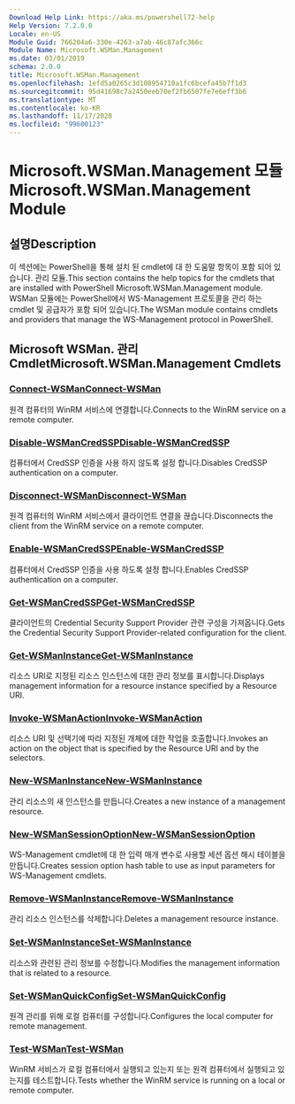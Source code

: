```yaml
---
Download Help Link: https://aka.ms/powershell72-help
Help Version: 7.2.0.0
Locale: en-US
Module Guid: 766204a6-330e-4263-a7ab-46c87afc366c
Module Name: Microsoft.WSMan.Management
ms.date: 03/01/2019
schema: 2.0.0
title: Microsoft.WSMan.Management
ms.openlocfilehash: 1efd5a0265c3d108954710a1fc6bcefa45b7f1d3
ms.sourcegitcommit: 95d41698c7a2450eeb70ef2fb6507fe7e6eff3b6
ms.translationtype: MT
ms.contentlocale: ko-KR
ms.lasthandoff: 11/17/2020
ms.locfileid: "99600123"
---
```

# <span data-ttu-id="5e9a4-102">Microsoft.WSMan.Management 모듈</span><span class="sxs-lookup"><span data-stu-id="5e9a4-102">Microsoft.WSMan.Management Module</span></span>

## <span data-ttu-id="5e9a4-103">설명</span><span class="sxs-lookup"><span data-stu-id="5e9a4-103">Description</span></span>

<span data-ttu-id="5e9a4-104">이 섹션에는 PowerShell을 통해 설치 된 cmdlet에 대 한 도움말 항목이 포함 되어 있습니다. 관리 모듈.</span><span class="sxs-lookup"><span data-stu-id="5e9a4-104">This section contains the help topics for the cmdlets that are installed with PowerShell Microsoft.WSMan.Management module.</span></span> <span data-ttu-id="5e9a4-105">WSMan 모듈에는 PowerShell에서 WS-Management 프로토콜을 관리 하는 cmdlet 및 공급자가 포함 되어 있습니다.</span><span class="sxs-lookup"><span data-stu-id="5e9a4-105">The WSMan module contains cmdlets and providers that manage the WS-Management protocol in PowerShell.</span></span>

## <span data-ttu-id="5e9a4-106">Microsoft WSMan. 관리 Cmdlet</span><span class="sxs-lookup"><span data-stu-id="5e9a4-106">Microsoft.WSMan.Management Cmdlets</span></span>

### [<span data-ttu-id="5e9a4-107">Connect-WSMan</span><span class="sxs-lookup"><span data-stu-id="5e9a4-107">Connect-WSMan</span></span>](Connect-WSMan.md)
<span data-ttu-id="5e9a4-108">원격 컴퓨터의 WinRM 서비스에 연결합니다.</span><span class="sxs-lookup"><span data-stu-id="5e9a4-108">Connects to the WinRM service on a remote computer.</span></span>

### [<span data-ttu-id="5e9a4-109">Disable-WSManCredSSP</span><span class="sxs-lookup"><span data-stu-id="5e9a4-109">Disable-WSManCredSSP</span></span>](Disable-WSManCredSSP.md)
<span data-ttu-id="5e9a4-110">컴퓨터에서 CredSSP 인증을 사용 하지 않도록 설정 합니다.</span><span class="sxs-lookup"><span data-stu-id="5e9a4-110">Disables CredSSP authentication on a computer.</span></span>

### [<span data-ttu-id="5e9a4-111">Disconnect-WSMan</span><span class="sxs-lookup"><span data-stu-id="5e9a4-111">Disconnect-WSMan</span></span>](Disconnect-WSMan.md)
<span data-ttu-id="5e9a4-112">원격 컴퓨터의 WinRM 서비스에서 클라이언트 연결을 끊습니다.</span><span class="sxs-lookup"><span data-stu-id="5e9a4-112">Disconnects the client from the WinRM service on a remote computer.</span></span>

### [<span data-ttu-id="5e9a4-113">Enable-WSManCredSSP</span><span class="sxs-lookup"><span data-stu-id="5e9a4-113">Enable-WSManCredSSP</span></span>](Enable-WSManCredSSP.md)
<span data-ttu-id="5e9a4-114">컴퓨터에서 CredSSP 인증을 사용 하도록 설정 합니다.</span><span class="sxs-lookup"><span data-stu-id="5e9a4-114">Enables CredSSP authentication on a computer.</span></span>

### [<span data-ttu-id="5e9a4-115">Get-WSManCredSSP</span><span class="sxs-lookup"><span data-stu-id="5e9a4-115">Get-WSManCredSSP</span></span>](Get-WSManCredSSP.md)
<span data-ttu-id="5e9a4-116">클라이언트의 Credential Security Support Provider 관련 구성을 가져옵니다.</span><span class="sxs-lookup"><span data-stu-id="5e9a4-116">Gets the Credential Security Support Provider-related configuration for the client.</span></span>

### [<span data-ttu-id="5e9a4-117">Get-WSManInstance</span><span class="sxs-lookup"><span data-stu-id="5e9a4-117">Get-WSManInstance</span></span>](Get-WSManInstance.md)
<span data-ttu-id="5e9a4-118">리소스 URI로 지정된 리소스 인스턴스에 대한 관리 정보를 표시합니다.</span><span class="sxs-lookup"><span data-stu-id="5e9a4-118">Displays management information for a resource instance specified by a Resource URI.</span></span>

### [<span data-ttu-id="5e9a4-119">Invoke-WSManAction</span><span class="sxs-lookup"><span data-stu-id="5e9a4-119">Invoke-WSManAction</span></span>](Invoke-WSManAction.md)
<span data-ttu-id="5e9a4-120">리소스 URI 및 선택기에 따라 지정된 개체에 대한 작업을 호출합니다.</span><span class="sxs-lookup"><span data-stu-id="5e9a4-120">Invokes an action on the object that is specified by the Resource URI and by the selectors.</span></span>

### [<span data-ttu-id="5e9a4-121">New-WSManInstance</span><span class="sxs-lookup"><span data-stu-id="5e9a4-121">New-WSManInstance</span></span>](New-WSManInstance.md)
<span data-ttu-id="5e9a4-122">관리 리소스의 새 인스턴스를 만듭니다.</span><span class="sxs-lookup"><span data-stu-id="5e9a4-122">Creates a new instance of a management resource.</span></span>

### [<span data-ttu-id="5e9a4-123">New-WSManSessionOption</span><span class="sxs-lookup"><span data-stu-id="5e9a4-123">New-WSManSessionOption</span></span>](New-WSManSessionOption.md)
<span data-ttu-id="5e9a4-124">WS-Management cmdlet에 대 한 입력 매개 변수로 사용할 세션 옵션 해시 테이블을 만듭니다.</span><span class="sxs-lookup"><span data-stu-id="5e9a4-124">Creates session option hash table to use as input parameters for WS-Management cmdlets.</span></span>

### [<span data-ttu-id="5e9a4-125">Remove-WSManInstance</span><span class="sxs-lookup"><span data-stu-id="5e9a4-125">Remove-WSManInstance</span></span>](Remove-WSManInstance.md)
<span data-ttu-id="5e9a4-126">관리 리소스 인스턴스를 삭제합니다.</span><span class="sxs-lookup"><span data-stu-id="5e9a4-126">Deletes a management resource instance.</span></span>

### [<span data-ttu-id="5e9a4-127">Set-WSManInstance</span><span class="sxs-lookup"><span data-stu-id="5e9a4-127">Set-WSManInstance</span></span>](Set-WSManInstance.md)
<span data-ttu-id="5e9a4-128">리소스와 관련된 관리 정보를 수정합니다.</span><span class="sxs-lookup"><span data-stu-id="5e9a4-128">Modifies the management information that is related to a resource.</span></span>

### [<span data-ttu-id="5e9a4-129">Set-WSManQuickConfig</span><span class="sxs-lookup"><span data-stu-id="5e9a4-129">Set-WSManQuickConfig</span></span>](Set-WSManQuickConfig.md)
<span data-ttu-id="5e9a4-130">원격 관리를 위해 로컬 컴퓨터를 구성합니다.</span><span class="sxs-lookup"><span data-stu-id="5e9a4-130">Configures the local computer for remote management.</span></span>

### [<span data-ttu-id="5e9a4-131">Test-WSMan</span><span class="sxs-lookup"><span data-stu-id="5e9a4-131">Test-WSMan</span></span>](Test-WSMan.md)
<span data-ttu-id="5e9a4-132">WinRM 서비스가 로컬 컴퓨터에서 실행되고 있는지 또는 원격 컴퓨터에서 실행되고 있는지를 테스트합니다.</span><span class="sxs-lookup"><span data-stu-id="5e9a4-132">Tests whether the WinRM service is running on a local or remote computer.</span></span>

